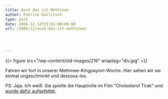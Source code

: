 ```yaml
---
title: Auch das ist Methinee
author: Patrick Kollitsch
type: post
date: 2006-12-12T23:01:00+00:00
url: /2006/12/auch-das-ist-methinee/




---
```

{{< figure src="/wp-content/old-images/219" wraptag="div.jpg" >}}

Fahren wir fort in unserer Methinee-Kingpayom-Woche. Hier sehen wir sie einmal ungeschminkt und dessous-los.

PS: Jaja. Ich weiß. Sie spielte die Hauptrolle im Film "Cholesterol Tirak" und [wurde dafür aufgefettet][1].

 [1]: http://www.themakeupgallery.info/character/fat/cintathai.htm
